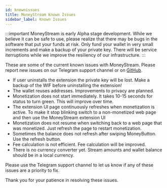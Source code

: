 ```yaml
---
id: knownissues
title: MoneyStream Known Issues
sidebar_label: Known Issues
---
```


:::important
MoneyStream is early Alpha stage development. While we believe it can be safe to use, please realize that there may be bugs in the software that put your funds at risk. Only fund your wallet in very small increments and make a backup of your private key. There will be service iterruptions while we improve the resiliency of our infrastructure.
:::

These are some of the current known issues with MoneyStream. Please report new issues on our Telegram support channel or on <a href="https://github.com/moneystreamdev/web-monetization-projects/issues">GitHub</a>.

* If user uninstalls the extension the private key will be lost. Make a backup of the WIF before uninstalling the extension!
* The wallet reuses addresses. Improvements to privacy are planned.
* Monetization does not start immediately. It takes 10-15 seconds for status to turn green. This will improve over time.
* The extension UI page continuously refreshes when monetization is active. To make it stop blinking switch to a non-monetized web page and then use the MoneyStream extension UI
* Monetization does not resume when switching back to a web page that was monetized. Just refresh the page to restart monetization.
* Sometimes the balance does not refresh after swiping MoneyButton. Use the refresh button.
* Fee calculation is not efficient. Fee calculation will be improved.
* There is no currency converter yet. Stream amounts and wallet balance should be in a local currency.

Please use the Telegram support channel to let us know if any of these issues are a priority to fix.  

Thank you for your patience in resolving these issues.